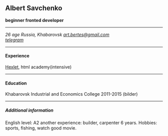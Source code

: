 ## Albert Savchenko
__beginner fronted developer__

___
_26 age Russia, Khabarovsk 
art.bertes@gmail.com   
[telegram](https://ru.hexlet.io/)_

___

#### Experience 
[Hexlet](https://t.me/artbertes), html academy(intensive)
___
#### Education
Khabarovsk Industrial and Economics College 2011-2015 (bilder)
___
##### Additional information
  English level: A2
  another experience: builder, carpenter 6 years.
  Hobbies: sports, fishing, watch good movie.